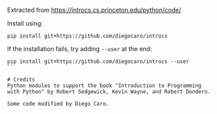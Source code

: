 Extracted from https://introcs.cs.princeton.edu/python/code/

Install using:
```
pip install git+https://github.com/diegocaro/introcs
```

If the installation fails, try adding `--user` at the end:
```
pip install git+https://github.com/diegocaro/introcs --user
``

# Credits
Python modules to support the book "Introduction to Programming
with Python" by Robert Sedgewick, Kevin Wayne, and Robert Dondero.

Some code modified by Diego Caro.